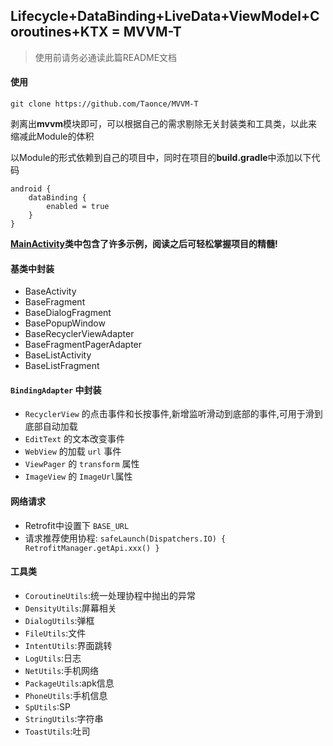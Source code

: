 ## Lifecycle+DataBinding+LiveData+ViewModel+Coroutines+KTX = MVVM-T
> 使用前请务必通读此篇README文档

#### 使用

`git clone https://github.com/Taonce/MVVM-T`

剥离出**mvvm**模块即可，可以根据自己的需求剔除无关封装类和工具类，以此来缩减此Module的体积

以Module的形式依赖到自己的项目中，同时在项目的**build.gradle**中添加以下代码

```
android {
    dataBinding {
        enabled = true
    }
}
```

**[MainActivity](https://github.com/Taonce/MVVM-T/blob/master/app/src/main/java/com/taonce/mvvmt/MainActivity.kt)类中包含了许多示例，阅读之后可轻松掌握项目的精髓!**

#### 基类中封装
* BaseActivity
* BaseFragment
* BaseDialogFragment
* BasePopupWindow
* BaseRecyclerViewAdapter
* BaseFragmentPagerAdapter
* BaseListActivity
* BaseListFragment

#### `BindingAdapter` 中封装
* `RecyclerView` 的点击事件和长按事件,新增监听滑动到底部的事件,可用于滑到底部自动加载
* `EditText` 的文本改变事件
* `WebView` 的加载 `url` 事件
* `ViewPager` 的 `transform` 属性
* `ImageView` 的 `ImageUrl`属性

#### 网络请求
* Retrofit中设置下 `BASE_URL`
* 请求推荐使用协程: `safeLaunch(Dispatchers.IO) { RetrofitManager.getApi.xxx() }`

#### 工具类
* `CoroutineUtils`:统一处理协程中抛出的异常
* `DensityUtils`:屏幕相关
* `DialogUtils`:弹框
* `FileUtils`:文件
* `IntentUtils`:界面跳转
* `LogUtils`:日志
* `NetUtils`:手机网络
* `PackageUtils`:apk信息
* `PhoneUtils`:手机信息
* `SpUtils`:SP
* `StringUtils`:字符串
* `ToastUtils`:吐司